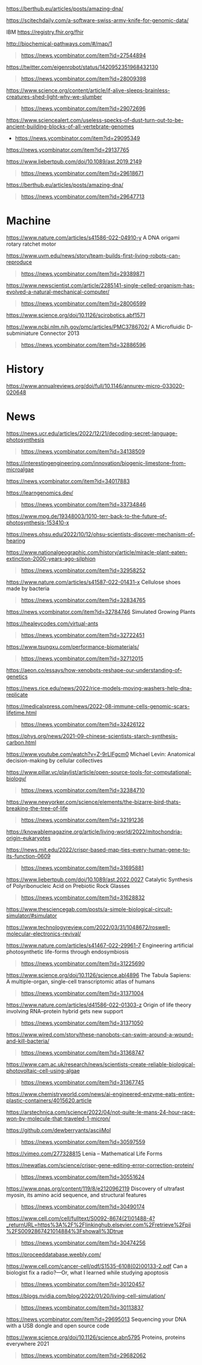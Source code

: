 https://berthub.eu/articles/posts/amazing-dna/

https://scitechdaily.com/a-software-swiss-army-knife-for-genomic-data/

IBM https://registry.fhir.org/fhir

http://biochemical-pathways.com/#/map/1
> https://news.ycombinator.com/item?id=27544894

https://twitter.com/eigenrobot/status/1420952351968432130
> https://news.ycombinator.com/item?id=28009398

https://www.science.org/content/article/if-alive-sleeps-brainless-creatures-shed-light-why-we-slumber
> https://news.ycombinator.com/item?id=29072696

https://www.sciencealert.com/useless-specks-of-dust-turn-out-to-be-ancient-building-blocks-of-all-vertebrate-genomes
* https://news.ycombinator.com/item?id=29095349

https://news.ycombinator.com/item?id=29137765

https://www.liebertpub.com/doi/10.1089/ast.2019.2149
> https://news.ycombinator.com/item?id=29618671

https://berthub.eu/articles/posts/amazing-dna/
> https://news.ycombinator.com/item?id=29647713

# Machine
https://www.nature.com/articles/s41586-022-04910-y A DNA origami rotary ratchet motor

https://www.uvm.edu/news/story/team-builds-first-living-robots-can-reproduce
> https://news.ycombinator.com/item?id=29389871

https://www.newscientist.com/article/2285141-single-celled-organism-has-evolved-a-natural-mechanical-computer/
> https://news.ycombinator.com/item?id=28006599

https://www.science.org/doi/10.1126/scirobotics.abf1571

https://www.ncbi.nlm.nih.gov/pmc/articles/PMC3786702/ A Microfluidic D-subminiature Connector 2013
> https://news.ycombinator.com/item?id=32886596

# History
https://www.annualreviews.org/doi/full/10.1146/annurev-micro-033020-020648

# News
https://news.ucr.edu/articles/2022/12/21/decoding-secret-language-photosynthesis
> https://news.ycombinator.com/item?id=34138509

https://interestingengineering.com/innovation/biogenic-limestone-from-microalgae

https://news.ycombinator.com/item?id=34017883

https://learngenomics.dev/
> https://news.ycombinator.com/item?id=33734846

https://www.mpg.de/19348003/1010-terr-back-to-the-future-of-photosynthesis-153410-x

https://news.ohsu.edu/2022/10/12/ohsu-scientists-discover-mechanism-of-hearing

https://www.nationalgeographic.com/history/article/miracle-plant-eaten-extinction-2000-years-ago-silphion
> https://news.ycombinator.com/item?id=32958252

https://www.nature.com/articles/s41587-022-01431-x Cellulose shoes made by bacteria
> https://news.ycombinator.com/item?id=32834765

https://news.ycombinator.com/item?id=32784746 Simulated Growing Plants

https://healeycodes.com/virtual-ants
> https://news.ycombinator.com/item?id=32722451

https://www.tsungxu.com/performance-biomaterials/
> https://news.ycombinator.com/item?id=32712015

https://aeon.co/essays/how-xenobots-reshape-our-understanding-of-genetics

https://news.rice.edu/news/2022/rice-models-moving-washers-help-dna-replicate

https://medicalxpress.com/news/2022-08-immune-cells-genomic-scars-lifetime.html
> https://news.ycombinator.com/item?id=32426122

https://phys.org/news/2021-09-chinese-scientists-starch-synthesis-carbon.html

https://www.youtube.com/watch?v=Z-9rLlFgcm0 Michael Levin: Anatomical decision-making by cellular collectives

https://www.pillar.vc/playlist/article/open-source-tools-for-computational-biology/
> https://news.ycombinator.com/item?id=32384710

https://www.newyorker.com/science/elements/the-bizarre-bird-thats-breaking-the-tree-of-life
> https://news.ycombinator.com/item?id=32191236

https://knowablemagazine.org/article/living-world/2022/mitochondria-origin-eukaryotes

https://news.mit.edu/2022/crispr-based-map-ties-every-human-gene-to-its-function-0609
> https://news.ycombinator.com/item?id=31695881

https://www.liebertpub.com/doi/10.1089/ast.2022.0027 Catalytic Synthesis of Polyribonucleic Acid on Prebiotic Rock Glasses
> https://news.ycombinator.com/item?id=31628832

https://www.thesciencegab.com/posts/a-simple-biological-circuit-simulator/#simulator

https://www.technologyreview.com/2022/03/31/1048672/roswell-molecular-electronics-revival/

https://www.nature.com/articles/s41467-022-29961-7 Engineering artificial photosynthetic life-forms through endosymbiosis
> https://news.ycombinator.com/item?id=31225690

https://www.science.org/doi/10.1126/science.abl4896 The Tabula Sapiens: A multiple-organ, single-cell transcriptomic atlas of humans
> https://news.ycombinator.com/item?id=31371004

https://www.nature.com/articles/d41586-022-01303-z Origin of life theory involving RNA–protein hybrid gets new support
> https://news.ycombinator.com/item?id=31371050

https://www.wired.com/story/these-nanobots-can-swim-around-a-wound-and-kill-bacteria/
> https://news.ycombinator.com/item?id=31368747

https://www.cam.ac.uk/research/news/scientists-create-reliable-biological-photovoltaic-cell-using-algae
> https://news.ycombinator.com/item?id=31367745

https://www.chemistryworld.com/news/ai-engineered-enzyme-eats-entire-plastic-containers/4015620.article

https://arstechnica.com/science/2022/04/not-quite-le-mans-24-hour-race-won-by-molecule-that-traveled-1-micron/

https://github.com/dewberryants/asciiMol
> https://news.ycombinator.com/item?id=30597559

https://vimeo.com/277328815 Lenia – Mathematical Life Forms

https://newatlas.com/science/crispr-gene-editing-error-correction-protein/
> https://news.ycombinator.com/item?id=30551624

https://www.pnas.org/content/119/8/e2120962119 Discovery of ultrafast myosin, its amino acid sequence, and structural features
> https://news.ycombinator.com/item?id=30490174

https://www.cell.com/cell/fulltext/S0092-8674(21)01488-4?_returnURL=https%3A%2F%2Flinkinghub.elsevier.com%2Fretrieve%2Fpii%2FS0092867421014884%3Fshowall%3Dtrue
> https://news.ycombinator.com/item?id=30474256

https://proceeddatabase.weebly.com/

https://www.cell.com/cancer-cell/pdf/S1535-6108(02)00133-2.pdf Can a biologist fix a radio?—Or, what I learned while studying apoptosis
> https://news.ycombinator.com/item?id=30120457

https://blogs.nvidia.com/blog/2022/01/20/living-cell-simulation/
> https://news.ycombinator.com/item?id=30113837

https://news.ycombinator.com/item?id=29695013 Sequencing your DNA with a USB dongle and open source code

https://www.science.org/doi/10.1126/science.abn5795 Proteins, proteins everywhere 2021
> https://news.ycombinator.com/item?id=29682062

